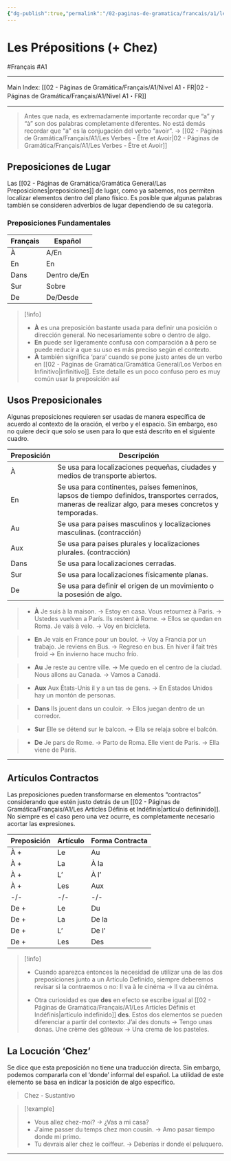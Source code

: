 ```yaml
---
{"dg-publish":true,"permalink":"/02-paginas-de-gramatica/francais/a1/les-prepositions-chez/"}
---
```


# Les Prépositions (+ Chez)
#Français #A1
___
Main Index: [[02 - Páginas de Gramática/Français/A1/Nivel A1・FR\|02 - Páginas de Gramática/Français/A1/Nivel A1・FR]]
___
> Antes que nada, es extremadamente importante recordar que “a” y “à” son dos palabras completamente diferentes. No está demás recordar que “a” es la conjugación del verbo “avoir”. → [[02 - Páginas de Gramática/Français/A1/Les Verbes - Être et Avoir\|02 - Páginas de Gramática/Français/A1/Les Verbes - Être et Avoir]]

## Preposiciones de Lugar
Las [[02 - Páginas de Gramática/Gramática General/Las Preposiciones\|preposiciones]] de lugar, como ya sabemos, nos permiten localizar elementos dentro del plano físico. Es posible que algunas palabras también se consideren adverbios de lugar dependiendo de su categoría. 
### Preposiciones Fundamentales

| Français | Español      |
| -------- | ------------ |
| À        | A/En         |
| En       | En           |
| Dans     | Dentro de/En |
| Sur      | Sobre        |
| De       | De/Desde     |

> [!info] 
> - **À** es una preposición bastante usada para definir una posición o dirección general. No necesariamente sobre o dentro de algo.
> - **En** puede ser ligeramente confusa con comparación a **à** pero se puede reducir a que su uso es más preciso según el contexto.
> - **À** también significa ‘para’ cuando se pone justo antes de un verbo en [[02 - Páginas de Gramática/Gramática General/Los Verbos en Infinitivo\|infinitivo]]. Este detalle es un poco confuso pero es muy común usar la preposición así

## Usos Preposicionales
Algunas preposiciones requieren ser usadas de manera específica de acuerdo al contexto de la oración, el verbo y el espacio. Sin embargo, eso no quiere decir que solo se usen para lo que está descrito en el siguiente cuadro.

| Preposición | Descripción                                                                                                                                               |
| ----------- | --------------------------------------------------------------------------------------------------------------------------------------------------------- |
| À           | Se usa para localizaciones pequeñas, ciudades y medios de transporte abiertos.                                                                            |
| En          | Se usa para continentes, países femeninos, lapsos de tiempo definidos, transportes cerrados, maneras de realizar algo, para meses concretos y temporadas. |
| Au          | Se usa para países masculinos y localizaciones masculinas. (contracción)                                                                                  |
| Aux         | Se usa para países plurales y localizaciones plurales. (contracción)                                                                                      |
| Dans        | Se usa para localizaciones cerradas.                                                                                                                      |
| Sur         | Se usa para localizaciones físicamente planas.                                                                                                            |
| De          | Se usa para definir el origen de un movimiento o la posesión de algo.                                                                                     |
> - **À**
> Je suis à la maison. → Estoy en casa.
> Vous retournez à Paris. → Ustedes vuelven a París.
> Ils restent à Rome. → Ellos se quedan en Roma.
> Je vais à velo. → Voy en bicicleta.

>- **En**
>Je vais en France pour un boulot. → Voy a Francia por un trabajo.
>Je reviens en Bus. → Regreso en bus.
>En hiver il fait très froid → En invierno hace mucho frío.

>- **Au**
>Je reste au centre ville. → Me quedo en el centro de la ciudad.
>Nous allons au Canada. → Vamos a Canadá.

>- **Aux**
>Aux États-Unis il y a un tas de gens. → En Estados Unidos hay un montón de personas.

>- **Dans**
>Ils jouent dans un couloir. → Ellos juegan dentro de un corredor.

>- **Sur**
>Elle se détend sur le balcon. → Ella se relaja sobre el balcón.

>- **De**
>Je pars de Rome. → Parto de Roma.
>Elle vient de Paris. → Ella viene de París.

___
## Artículos Contractos
Las preposiciones pueden transformarse en elementos “contractos” considerando que estén justo detrás de un [[02 - Páginas de Gramática/Français/A1/Les Articles Définis et Indéfinis\|artículo defininido]]. No siempre es el caso pero una vez ocurre, es completamente necesario acortar las expresiones.

| Preposición | Artículo | Forma Contracta |
| ----------- | -------- | --------------- |
| À +         | Le       | Au              |
| À +         | La       | À la            |
| À +         | L’       | À l’            |
| À +         | Les      | Aux             |
| -/-         | -/-      | -/-             |
| De +        | Le       | Du              |
| De +        | La       | De la           |
| De +        | L’       | De l’           |
| De +        | Les      | Des             |

> [!info] 
> - Cuando aparezca entonces la necesidad de utilizar una de las dos preposiciones junto a un Artículo Definido, siempre deberemos revisar si la contraemos o no:
>   Il va à le cinéma → Il va au cinéma.
>   
> - Otra curiosidad es que **des** en efecto se escribe igual al [[02 - Páginas de Gramática/Français/A1/Les Articles Définis et Indéfinis\|artículo indefinido]] **des**. Estos dos elementos se pueden diferenciar a partir del contexto:
> J’ai des donuts → Tengo unas donas.
> Une crème des gâteaux → Una crema de los pasteles.

## La Locución ‘Chez’
Se dice que esta preposición no tiene una traducción directa. Sin embargo, podemos compararla con el ‘donde’ informal del español. La utilidad de este elemento se basa en indicar la posición de algo específico.

> Chez - Sustantivo


> [!example] 
> - Vous allez chez-moi? → ¿Vas a mi casa?
> - J’aime passer du temps chez mon cousin. → Amo pasar tiempo donde mi primo.
> - Tu devrais aller chez le coiffeur. → Deberías ir donde el peluquero.


___
